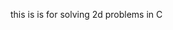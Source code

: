 this is is for solving 2d problems in C


























































































































































